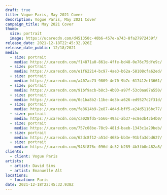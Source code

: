 ```yaml
---
draft: true
title: Vogue Paris, May 2021 Cover
description: Vogue Paris, May 2021 Cover
campaign_title: May 2021 Cover
thumb:
  size: portrait
  image: https://ucarecdn.com/d451350c-40b6-457e-a743-8fa27972439f/
release_date: 2021-12-18T22:45:32.926Z
release_date_public: 12/18/2021
media:
  - size: portrait
    media: https://ucarecdn.com/f14871a0-861e-4ffe-bd48-0e76c75dfe9c/
  - size: portrait
    media: https://ucarecdn.com/e1f62214-bc97-4ae3-b62a-58108cfa62ed/
  - size: portrait
    media: https://ucarecdn.com/a407ac73-9809-4e70-9b7c-617412ef3661/
  - size: portrait
    media: https://ucarecdn.com/91bf9acb-b8c3-4b03-a97f-53c0aa87a550/
  - size: portrait
    media: https://ucarecdn.com/0c1ba8b2-11be-4e3b-a626-ed9527c2f31d/
  - size: portrait
    media: https://ucarecdn.com/fe8614b9-2e87-4d4d-bff5-e24d5116bc77/
  - size: portrait
    media: https://ucarecdn.com/ca028fd5-5566-49ac-ab37-ec8e3b43b4b0/
  - size: portrait
    media: https://ucarecdn.com/757c08be-78c9-481d-baeb-1343c1a29beb/
  - size: portrait
    media: https://ucarecdn.com/62dc8f12-a51d-468b-bb3e-91bfa3dbd627/
  - size: portrait
    media: https://ucarecdn.com/948f876c-096d-4c52-b289-4b3fb0e482a8/
clients:
  - client: Vogue Paris
artists:
  - artist: David Sims
  - artist: Emanuelle Alt
locations:
  - location: Paris
date: 2021-12-18T22:45:32.938Z
---
```

